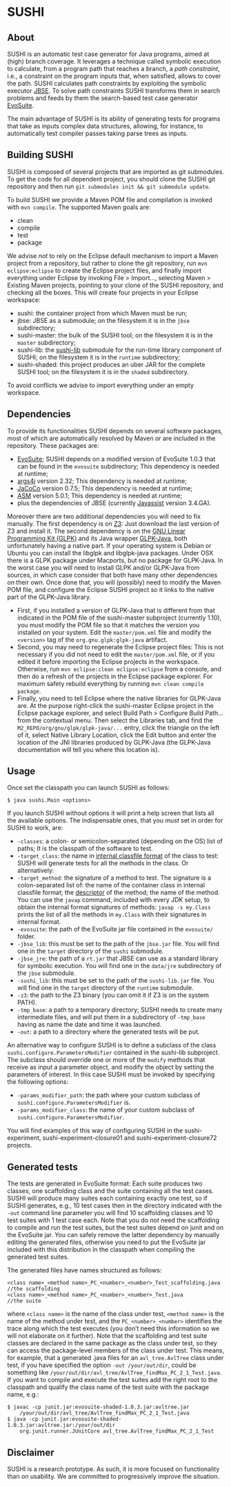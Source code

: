 # SUSHI

## About

SUSHI is an automatic test case generator for Java programs, aimed at (high) branch coverage. It leverages a technique called 
symbolic execution to calculate, from a program path that reaches a branch, a *path constraint*, i.e., a constraint on the 
program inputs that, when satisfied, allows to cover the path. SUSHI calculates path constraints by exploiting the symbolic 
executor [JBSE](http://pietrobraione.github.io/jbse/). To solve path constraints SUSHI transforms them in search problems 
and feeds by them the search-based test case generator [EvoSuite](http://www.evosuite.org/).

The main advantage of SUSHI is its ability of generating tests for programs that take as inputs complex data structures, 
allowing, for instance, to automatically test compiler passes taking parse trees as inputs.

## Building SUSHI ##

SUSHI is composed of several projects that are imported as git submodules. To get the code for all dependent project, you should clone the SUSHI git repository and then run `git submodules init && git submodule update`. 

To build SUSHI we provide a Maven POM file and compilation is invoked with `mvn compile`. The supported Maven goals are:

* clean
* compile
* test
* package

We advise *not* to rely on the Eclipse default mechanism to import a Maven project from a repository, but rather to clone the git repository, run `mvn eclipse:eclipse` to create the Eclipse project files, and finally import everything under Eclipse by invoking File > Import..., selecting Maven > Existing Maven projects, pointing to your clone of the SUSHI repository, and checking all the boxes. This will create four projects in your Eclipse workspace:

* sushi: the container project from which Maven must be run;
* jbse: JBSE as a submodule; on the filesystem it is in the `jbse` subdirectory;
* sushi-master: the bulk of the SUSHI tool; on the filesystem it is in the `master` subdirectory;
* sushi-lib: the [sushi-lib](https://github.com/pietrobraione/sushi-lib) submodule for the run-time library component of SUSHI; on the filesystem it is in the `runtime` subdirectory;
* sushi-shaded: this project produces an uber JAR for the complete SUSHI tool; on the filesystem it is in the `shaded` subdirectory.

To avoid conflicts we advise to import everything under an empty workspace.

## Dependencies

To provide its functionalities SUSHI depends on several software packages, most of which are automatically resolved by Maven or are included in the repository. These packages are:

* [EvoSuite](http://www.evosuite.org/); SUSHI depends on a modified version of EvoSuite 1.0.3 that can be found in the `evosuite` subdirectory; This dependency is needed at runtime;
* [args4j](http://args4j.kohsuke.org/) version 2.32; This dependency is needed at runtime;
* [JaCoCo](http://www.eclemma.org/jacoco/) version 0.7.5; This dependency is needed at runtime;
* [ASM](http://asm.ow2.org/) version 5.0.1; This dependency is needed at runtime;
* plus the dependencies of JBSE (currently [Javassist](http://jboss-javassist.github.io/javassist/) version 3.4.GA).

Moreover there are two additional dependencies you will need to fix manually. The first dependency is on [Z3](https://github.com/Z3Prover/z3): Just download the last version of Z3 and install it. The second dependency is on the [GNU Linear Programming Kit (GLPK)](https://www.gnu.org/software/glpk/) and its Java wrapper [GLPK-Java](http://glpk-java.sourceforge.net/), both unfortunately having a native part. If your operating system is Debian or Ubuntu you can install the libglpk and libglpk-java packages. Under OSX there is a GLPK package under Macports, but no package for GLPK-Java. In the worst case you will need to install GLPK and/or GLPK-Java from sources, in which case consider that both have many other dependencies on their own. Once done that, you will (possibly) need to modify the Maven POM file, and configure the Eclipse SUSHI project so it links to the native part of the GLPK-Java library. 

* First, if you installed a version of GLPK-Java that is different from that indicated in the POM file of the sushi-master subproject (currently 1.10), you must modify the POM file so that it matches the version you installed on your system. Edit the `master/pom.xml` file and modify the `<version>` tag of the `org.gnu.glpk:glpk-java` artifact.
* Second, you may need to regenerate the Eclipse project files: This is not necessary if you did not need to edit the `master/pom.xml` file, or if you edited it before importing the Eclipse projects in the workspace. Otherwise, run `mvn eclipse:clean eclipse:eclipse` from a console, and then do a refresh of the projects in the Eclipse package explorer. For maximum safety rebuild everything by running `mvn clean compile package`.
* Finally, you need to tell Eclipse where the native libraries for GLPK-Java are. At the purpose right-click the sushi-master Eclipse project in the Eclipse package explorer, and select Build Path > Configure Build Path... from the contextual menu. Then select the Libraries tab, and find the `M2_REPO/org/gnu/glpk/glpk-java/...` entry, click the triangle on the left of it, select Native Library Location, click the Edit button and enter the location of the JNI libraries produced by GLPK-Java (the GLPK-Java documentation will tell you where this location is).

## Usage

Once set the classpath you can launch SUSHI as follows:

    $ java sushi.Main <options>
    
If you launch SUSHI without options it will print a help screen that lists all the available options. The indispensable ones, that you *must* set in order for SUSHI to work, are:

* `-classes`: a colon- or semicolon-separated (depending on the OS) list of paths; It is the classpath of the software to test.
* `-target_class`: the name in [internal classfile format](http://docs.oracle.com/javase/specs/jvms/se6/html/ClassFile.doc.html#14757) of the class to test: SUSHI will generate tests for all the methods in the class. Or alternatively:
* `-target_method`: the signature of a method to test. The signature is a colon-separated list of: the name of the container class in internal classfile format; the [descriptor](http://docs.oracle.com/javase/specs/jvms/se6/html/ClassFile.doc.html#1169) of the method; the name of the method. You can use the `javap` command, included with every JDK setup, to obtain the internal format signatures of methods: `javap -s my.Class` prints the list of all the methods in `my.Class` with their signatures in internal format.
* `-evosuite`: the path of the EvoSuite jar file contained in the `evosuite/` folder.
* `-jbse_lib`: this must be set to the path of the `jbse.jar` file. You will find one in the `target` directory of the `sushi` submodule.
* `-jbse_jre`: the path of a `rt.jar` that JBSE can use as a standard library for symbolic execution. You will find one in the `data/jre` subdirectory of the `jbse` submodule.
* `-sushi_lib`: this must be set to the path of the `sushi-lib.jar` file. You will find one in the `target` directory of the `runtime` submodule.
* `-z3`:  the path to the Z3 binary (you can omit it if Z3 is on the system PATH).
* `-tmp_base`: a path to a temporary directory; SUSHI needs to create many intermediate files, and 
will put them in a subdirectory of `-tmp_base` having as name the date and time it was launched.
* `-out`: a path to a directory where the generated tests will be put.

An alternative way to configure SUSHI is to define a subclass of the class `sushi.configure.ParametersModifier` contained 
in the sushi-lib subproject. The subclass should override one or more of the `modify` methods that receive as input a  parameter object, and modify the object
by setting the parameters of interest. In this case SUSHI must be invoked by specifying the following options:

* `-params_modifier_path`: the path where your custom subclass of  `sushi.configure.ParametersModifier` is.
* `-params_modifier_class`: the name of your custom subclass of  `sushi.configure.ParametersModifier`.

You will find examples of this way of configuring SUSHI in the sushi-experiment, sushi-experiment-closure01 and sushi-experiment-closure72 projects.

## Generated tests
The tests are generated in EvoSuite format: Each suite produces two classes,
one scaffolding class and the suite containing all the test cases. SUSHI
will produce many suites each containing exactly one test, so if SUSHI
generates, e.g., 10 test cases then in the directory indicated with the 
`-out` command line parameter you will find 10 scaffolding classes and
10 test suites with 1 test case each. Note that you do *not* need the 
scaffolding to compile and run the test suites, but the test suites 
depend on junit and on the EvoSuite jar. You can safely remove the 
latter dependency by manually editing the generated files, otherwise
you need to put the EvoSuite jar included with this distribution in 
the classpath when compiling the generated test suites.

The generated files have names structured as follows:
    
    <class name>_<method name>_PC_<number>_<number>_Test_scaffolding.java //the scaffolding
    <class name>_<method name>_PC_<number>_<number>_Test.java             //the suite

where `<class name>` is the name of the class under test, `<method name>` is the name
of the method under test, and the `PC_<number>_<number>` identifies the trace along 
which the test executes (you don’t need this information so we will not elaborate
on it further). Note that the scaffolding and test suite classes are declared in the 
same package as the class under test, so they can access the package-level
members of the class under test. This means, for example, that a generated .java files 
for an `avl_tree.AvlTree` class under test, if you have specified the option 
`-out /your/out/dir`, could be something like `/your/out/dir/avl_tree/AvlTree_findMax_PC_2_1_Test.java`. 
If you want to compile and execute the test suites add the right
root to the classpath and qualify the class name of the test suite with the 
package name, e.g.:


    $ javac -cp junit.jar:evosuite-shaded-1.0.3.jar:avltree.jar
        /your/out/dir/avl_tree/AvlTree_findMax_PC_2_1_Test.java
    $ java -cp junit.jar:evosuite-shaded-1.0.3.jar:avltree.jar:/your/out/dir
        org.junit.runner.JUnitCore avl_tree.AvlTree_findMax_PC_2_1_Test

## Disclaimer

SUSHI is a research prototype. As such, it is more focused on functionality than on usability. We are committed to progressively improve the situation.
